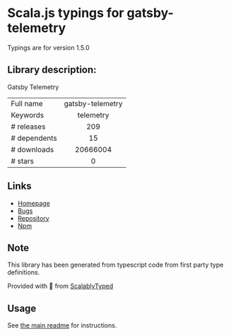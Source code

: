 
# Scala.js typings for gatsby-telemetry

Typings are for version 1.5.0

## Library description:
Gatsby Telemetry

|                    |                 |
| ------------------ | :-------------: |
| Full name          | gatsby-telemetry |
| Keywords           | telemetry |
| # releases         | 209 |
| # dependents       | 15 |
| # downloads        | 20666004 |
| # stars            | 0 |

## Links
- [Homepage](https://github.com/gatsbyjs/gatsby/tree/master/packages/gatsby-telemetry#readme)
- [Bugs](https://github.com/gatsbyjs/gatsby/issues)
- [Repository](https://github.com/gatsbyjs/gatsby)
- [Npm](https://www.npmjs.com/package/gatsby-telemetry)
    


## Note
This library has been generated from typescript code from first party type definitions.

Provided with :purple_heart: from [ScalablyTyped](https://github.com/oyvindberg/ScalablyTyped)

## Usage
See [the main readme](../../readme.md) for instructions.


